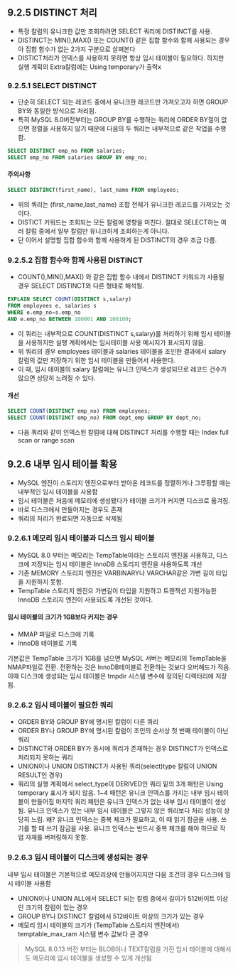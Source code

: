 ## 9.2.5 DISTINCT 처리
- 특정 칼럼의 유니크한 값만 조회하려면 SELECT 쿼리에 DISTINCT를 사용.
- DISTINCT는 MIN(),MAX() 또는 COUNT() 같은 집합 함수와 함께 사용되는 경우아 집합 함수가 없는 2가지 구분으로 살펴본다
- DISTICT처리가 인덱스를 사용하지 못하면 항상 임시 테이블이 필요하다. 하지만 실행 계획의 Extra칼럼에는 Using temporary가 출력x

### 9.2.5.1 SELECT DISTINCT
- 단순히 SELECT 되는 레코드 중에서 유니크한 레코드만 가져오고자 하면 GROUP BY와 동일한 방식으로 처리됨.
- 특히 MySQL 8.0버전부터는 GROUP BY를 수행하는 쿼리에 ORDER BY절이 없으면 정렬을 사용하지 않기 때문에 다음의 두 쿼리는 내부적으로 같은 작업을 수행함.

``` sql
SELECT DISTINCT emp_no FROM salaries;
SELECT emp_no FROM salaries GROUP BY emp_no;
```
#### 주의사항
``` sql
SELECT DISTINCT(first_name), last_name FROM employees;
```
- 위의 쿼리는 (first_name,last_name) 조합 전체가 유니크한 레코드를 가져오는 것이다.
- DISTICT 키워드는 조회되는 모든 칼럼에 영향을 미친다. 절대로 SELECT하는 여러 칼럼 중에서 일부 칼럼만 유니크하게 조회하는게 아니다.
- 단 이어서 설명할 집합 함수와 함께 사용하게 된 DISTINCT의 경우 조금 다름.

### 9.2.5.2 집합 함수와 함께 사용된 DISTINCT
- COUNT(),MIN(),MAX() 와 같은 집합 함수 내에서 DISTINCT 키워드가 사용될 경우 SELECT DISTINCT와 다른 형태로 해석됨.

``` sql
EXPLAIN SELECT COUNT(DISTINCT s,salary)
FROM employees e, salaries s
WHERE e.emp_no=s.emp_no
AND e.emp_no BETWEEN 100001 AND 100100;
```
- 이 쿼리는 내부적으로 COUNT(DISTINCT s,salary)를 처리하기 위해 임시 테이블을 사용하지만 실행 계획에서는 임시테이블 사용 메시지가 표시되지 않음.
- 위 쿼리의 경우 employees 테이블과 salaries 테이블을 조인한 결과에서 salary 칼럼의 값만 저장하기 위한 임시 테이블을 만들어서 사용한다.
- 이 때, 임시 테이블의 salary 칼럼에는 유니크 인덱스가 생성되므로 레코드 건수가 많으면 상당히 느려질 수 있다.

#### 개선

``` sql
SELECT COUNT(DISTINCT emp_no) FROM employees;
SELECT COUNT(DISTINCT emp_no) FROM dept_emp GROUP BY dept_no;
```
- 다음 쿼리와 같이 인덱스된 칼럼에 대해 DISTINCT 처리를 수행할 때는 Index full scan or range scan
## 9.2.6 내부 임시 테이블 확용
- MySQL 엔진이 스토리지 엔진으로부터 받아온 레코드를 정렬하거나 그루핑할 때는 내부적인 임시 테이블을 사용함
- 임시 테이블은 처음에 메모리에 생성됐다가 테이블 크기가 커지면 디스크로 옮겨짐.
- 바로 디스크에서 만들어지는 경우도 존재
- 쿼리의 처리가 완료되면 자동으로 삭제됨
### 9.2.6.1 메모리 임시 테이블과 디스크 임시 테이블
- MySQL 8.0 부터는 메모리는 TempTable이라는 스토리지 엔진을 사용하고, 디스크에 저장되는 임시 테이블은 InnoDB 스토리지 엔진을 사용하도록 개선
- 기존 MEMORY 스토리지 엔진은 VARBINARY나 VARCHAR같은 가변 길이 타입을 지원하지 못함.
- TempTable 스토리지 엔진으 가변길이 타입을 지원하고 트랜잭션 지원가능한 InnoDB 스토리지 엔진이 사용되도록 개선된 것이다.

#### 임시 테이블의 크기가 1GB보다 커지는 경우
- MMAP 파일로 디스크에 기록
- InnoDB 테이블로 기록

기본값은 TempTable 크기가 1GB를 넘으면 MySQL 서버는 메모리의 TempTable을 NMAP파일로 전환. 전환하는 것은 InnoDB테이블로 전환하는 것보다 오버헤드가 적음.
이때 디스크에 생성되는 임시 테이블은 tmpdir 시스템 변수에 정의된 디렉터리에 저장됨.

### 9.2.6.2 임시 테이블이 필요한 쿼리

- ORDER BY와 GROUP BY에 명시된 칼럼이 다른 쿼리
- ORDER BY나 GROUP BY에 명시된 칼럼이 조인의 순서상 첫 번째 테이블이 아닌 쿼리
- DISTINCT와 ORDER BY가 동시에 쿼리가 존재하는 경우 DISTINCT가 인덱스로 처리되지 못하는 쿼리
- UNION이나 UNION DISTINCT가 사용된 쿼리(select)type 칼럼이 UNION RESULT인 경우)
- 쿼리의 실행 계획에서 select_type이 DERIVED인 쿼리
밑의 3개 패턴은 Using temporary 표시가 되지 않음.
1~4 패턴은 유니크 인덱스를 가지는 내부 임시 테이블이 만들어짐
마지막 쿼리 패턴은 유니크 인덱스가 없는 내부 임시 테이블이 생성됨. 유니크 인덱스가 있는 내부 임시 테이블은 그렇지 않은 쿼리보다 처리 성능이 상당히 느림.
왜? 유니크 인덱스는 중복 체크가 필요하고, 이 때 읽기 잠금을 사용. 쓰기를 할 때 쓰기 잠금을 사용. 유니크 인덱스는 반드시 중복 체크를 해야 하므로 작업 자체를 버퍼링하지 못함.

### 9.2.6.3 임시 테이블이 디스크에 생성되는 경우
내부 임시 테이블은 기본적으로 메모리상에 만들어지지만 다음 조건의 경우 디스크에 임시 테이블 사용함
- UNION이나 UNION ALL에서 SELECT 되는 칼럼 중에서 길이가 512바이트 이상인 크기의 칼럼이 있는 경우
- GROUP BY나 DISTINCT 칼럼에서 512바이트 이상의 크기가 있는 경우
- 메모리 임시 테이블의 크기가 (TempTable 스토리지 엔진에서) temptable_max_ram 시스템 변수 값보다 큰 경우
> MySQL 8.0.13 버전 부터는 BLOB이나 TEXT칼럼을 가진 임시 테이블에 대해서도 메모리에 임시 테이블을 생성할 수 있게 개선됨





